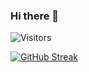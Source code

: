 ### Hi there 👋  
![Visitors](https://api.visitorbadge.io/api/visitors?path=https%3A%2F%2Fgithub.com%2Fyinghuali&labelColor=%23697689&countColor=%23d9e3f0&style=flat&labelStyle=none)

[![GitHub Streak](https://github-readme-streak-stats.herokuapp.com?user=yinghuali&card_width=330&hide_current_streak=true)](https://git.io/streak-stats)
